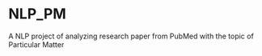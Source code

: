# NLP_PM
A NLP project of analyzing research paper from PubMed with the topic of Particular Matter 
